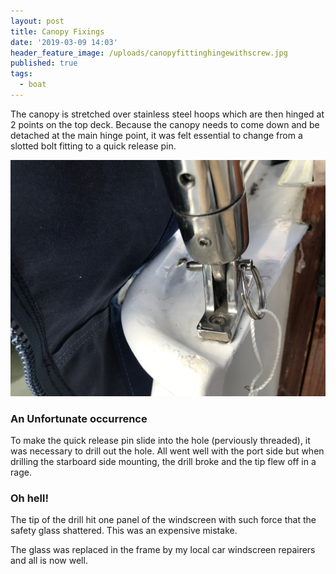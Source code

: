 ```yaml
---
layout: post
title: Canopy Fixings
date: '2019-03-09 14:03'
header_feature_image: /uploads/canopyfittinghingewithscrew.jpg
published: true
tags:
  - boat
---
```


The canopy is stretched over stainless steel hoops which are then hinged at 2 points on the top deck. Because the canopy needs to come down and be detached at the main hinge point, it was felt essential to change from a slotted bolt fitting to a quick release pin.

[![Quick release pins](/uploads/quickreleasepins.jpg)](/uploads/quickreleasepins.jpg)

### An Unfortunate occurrence

To make the quick release pin slide into the hole (perviously threaded), it was necessary to drill out the hole. All went well with the port side but when drilling the starboard side mounting, the drill broke and the tip flew off in a rage.

### Oh hell!

The tip of the drill hit one panel of the windscreen with such force that the safety glass shattered. This was an expensive mistake.

The glass was replaced in the frame by my local car windscreen repairers and all is now well.
